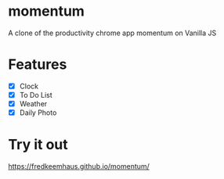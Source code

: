 # momentum
A clone of the productivity chrome app momentum on Vanilla JS

# Features
- [x] Clock
- [x] To Do List
- [x] Weather
- [x] Daily Photo

# Try it out
https://fredkeemhaus.github.io/momentum/
